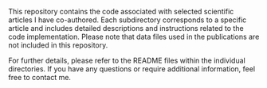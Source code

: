 This repository contains the code associated with selected scientific articles I have co-authored. Each subdirectory corresponds to a specific article and includes detailed descriptions and instructions related to the code implementation. Please note that data files used in the publications are not included in this repository.

For further details, please refer to the README files within the individual directories. If you have any questions or require additional information, feel free to contact me.
